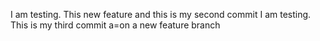 I am testing. This new feature and this is my second commit
I am testing. This is my third commit a=on a new feature branch